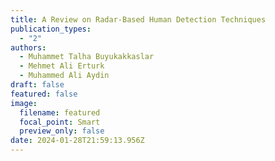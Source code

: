 ```yaml
---
title: A Review on Radar-Based Human Detection Techniques
publication_types:
  - "2"
authors:
  - Muhammet Talha Buyukakkaslar
  - Mehmet Ali Erturk
  - Muhammed Ali Aydin
draft: false
featured: false
image:
  filename: featured
  focal_point: Smart
  preview_only: false
date: 2024-01-28T21:59:13.956Z
---
```

